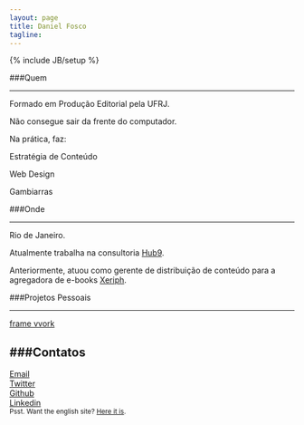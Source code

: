 ```yaml
---
layout: page
title: Daniel Fosco
tagline: 
---
```

{% include JB/setup %}

###Quem

---

Formado em Produção Editorial pela UFRJ.

Não consegue sair da frente do computador. 

Na prática, faz:

<p class="callout callout-top">Estratégia de Conteúdo</p>
<p class="callout">Web Design</p>
<p class="callout line callout-bottom">Gambiarras</p>

###Onde

---

Rio de Janeiro. 

Atualmente trabalha na consultoria <a href="https://www.facebook.com/hub9.co" target="_blank">Hub9</a>.

Anteriormente, atuou como gerente de distribuição de conteúdo para a agregadora de e-books <a class="xeriph" href="http://www.xeriph.com.br" target="_blank">Xeriph</a>.



###Projetos Pessoais

---

<div class="button-desktop"><a class="btnn-2c btnn-2 btnn spaace" href="http://framevvork.com" target="_blank">frame vvork</a></div>


###Contatos
---
<div class="icon"><a href="mailto:danielfosco@gmail.com" target="_blank"><span class="screen-reader-text">Email</span><i class="fa fa-envelope-o fa-2x"> </i></a></div>
<div class="icon"><a href="https://www.twitter.com/notdanielfosco" target="_blank"><span class="screen-reader-text">Twitter</span><i class="fa fa-twitter fa-2x"> </i></a></div>
<div class="icon"><a href="https://www.github.com/dfosco" target="_blank"><span class="screen-reader-text">Github</span><i class="fa fa-github-alt fa-2x"> </i></a></div>
<div class="icon"><a href="https://br.linkedin.com/in/danielfosco" target="_blank"><span class="screen-reader-text">Linkedin</span><i class="fa fa-linkedin fa-2x"> </i></a></div>

<div class="text-center" id="translate"><small>Psst. Want the english site? <a href="{{ BASE_PATH }}/en.html">Here it is</a>.</small></div>